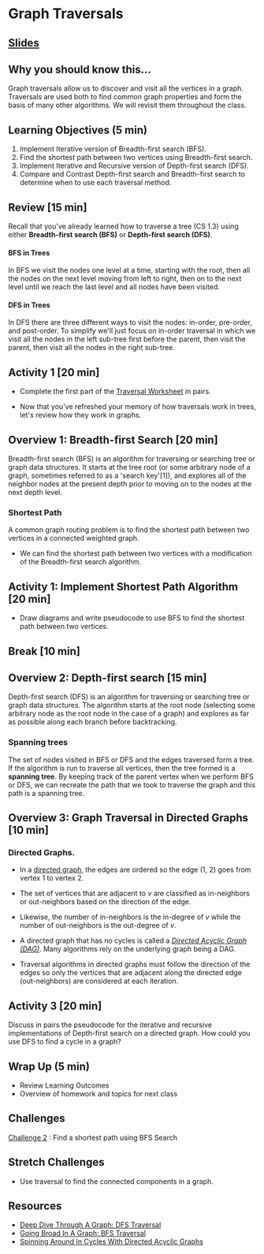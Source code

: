 # Graph Traversals

## [Slides](https://docs.google.com/presentation/d/1bfFSSSj4j9H5nefw1gJfwvViPXt1RzdiyQ6l6ET2wAA/edit?usp=sharing)

## Why you should know this...
Graph traversals allow us to discover and visit all the vertices in a graph. Traversals are used both to find common graph properties and form the basis of many other algorithms.  We will revisit them throughout the class.


## Learning Objectives (5 min)

1. Implement Iterative version of Breadth-first search (BFS).
1. Find the shortest path between two vertices using Breadth-first search.
1. Implement Iterative and Recursive version of Depth-first search (DFS).
1. Compare and Contrast Depth-first search and Breadth-first search to determine when to use each traversal method.

## Review [15 min]
Recall that you've already learned how to traverse a tree (CS 1.3) using either
  **Breadth-first search (BFS)** or **Depth-first search (DFS)**.

#### BFS in Trees


 In BFS we visit the nodes one level at a time, starting with the root, then all the nodes on the next level moving from left to right, then on to the next level until we reach the last level and all nodes have been visited.
#### DFS in Trees

In DFS there are three different ways to visit the nodes: in-order, pre-order, and post-order.  To simplify we'll just focus on in-order traversal in which we visit all the nodes in the left sub-tree first before the parent, then visit the parent, then visit all the nodes in the right sub-tree.



## Activity 1 [20 min]

- Complete the first part of the [Traversal Worksheet](https://docs.google.com/document/d/1GyyRmSq1fN6vMWsthUcJQNV0LHcP4lGrMilbaIkbL8M/edit?usp=sharing) in pairs.  

- Now that you've refreshed your memory of how traversals work in trees, let's review how they work in graphs.

## Overview 1: Breadth-first Search [20 min]

Breadth-first search (BFS) is an algorithm for traversing or searching tree or graph data structures. It starts at the tree root (or some arbitrary node of a graph, sometimes referred to as a 'search key'[1]), and explores all of the neighbor nodes at the present depth prior to moving on to the nodes at the next depth level.


### Shortest Path

A common graph routing problem is to find the shortest path between two vertices in a connected weighted graph.  

- We can find the shortest path between two vertices with a modification of the Breadth-first search algorithm.


## Activity 1: Implement Shortest Path Algorithm [20 min]
- Draw diagrams and write pseudocode to use BFS to find the shortest path between two vertices.  

## Break [10 min]


## Overview 2: Depth-first search [15 min]

Depth-first search (DFS) is an algorithm for traversing or searching tree or graph data structures. The algorithm starts at the root node (selecting some arbitrary node as the root node in the case of a graph) and explores as far as possible along each branch before backtracking.

### Spanning trees
The set of nodes visited in BFS or DFS and the edges traversed form a tree.  If the algorithm is run to traverse all vertices, then the tree formed is a **spanning tree**.  By keeping track of the parent vertex when we perform BFS or DFS, we can recreate the path that we took  to traverse the graph and this path is a spanning tree.

## Overview 3: Graph Traversal in Directed Graphs [10 min]

### Directed Graphs.
- In a [directed graph](https://en.wikipedia.org/wiki/Directed_graph), the edges are ordered so the edge (1, 2) goes from vertex 1 to vertex 2.
- The set of vertices that are adjacent to *v* are classified as in-neighbors or out-neighbors based on the direction of the edge.
- Likewise, the number of in-neighbors is the in-degree of *v* while the number of out-neighbors is the out-degree of *v*.

- A directed graph that has no cycles is called a *[Directed Acyclic Graph (DAG)](https://en.wikipedia.org/wiki/Directed_acyclic_graph)*. Many algorithms rely on the underlying graph being a DAG.  

- Traversal algorithms in directed graphs must follow the direction of the edges so only the vertices that are adjacent along the directed edge (out-neighbors) are considered at each iteration.

## Activity 3 [20 min]
Discuss in pairs the pseudocode for the iterative and recursive implementations of Depth-first search on a directed graph.  How could you use DFS to find a cycle in a graph?



## Wrap Up (5 min)

- Review Learning Outcomes
- Overview of homework and topics for next class

## Challenges
[Challenge 2](../Challenges/Challenges.md#challenge-2) : Find a shortest path using BFS Search

## Stretch Challenges
- Use traversal to find the connected components in a graph.


## Resources
- [Deep Dive Through A Graph: DFS Traversal](https://medium.com/basecs/deep-dive-through-a-graph-dfs-traversal-8177df5d0f13)
- [Going Broad In A Graph: BFS Traversal](https://medium.com/basecs/going-broad-in-a-graph-bfs-traversal-959bd1a09255)
- [Spinning Around In Cycles With Directed Acyclic Graphs](https://medium.com/basecs/spinning-around-in-cycles-with-directed-acyclic-graphs-a233496d4688)

